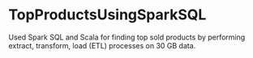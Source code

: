 # TopProductsUsingSparkSQL
Used Spark SQL and Scala for finding top sold products by performing extract, transform, load (ETL) processes on 30 GB data.
